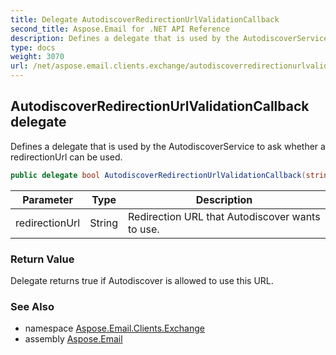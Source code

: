 ```yaml
---
title: Delegate AutodiscoverRedirectionUrlValidationCallback
second_title: Aspose.Email for .NET API Reference
description: Defines a delegate that is used by the AutodiscoverService to ask whether a redirectionUrl can be used
type: docs
weight: 3070
url: /net/aspose.email.clients.exchange/autodiscoverredirectionurlvalidationcallback/
---
```

## AutodiscoverRedirectionUrlValidationCallback delegate

Defines a delegate that is used by the AutodiscoverService to ask whether a redirectionUrl can be used.

```csharp
public delegate bool AutodiscoverRedirectionUrlValidationCallback(string redirectionUrl);
```

| Parameter | Type | Description |
| --- | --- | --- |
| redirectionUrl | String | Redirection URL that Autodiscover wants to use. |

### Return Value

Delegate returns true if Autodiscover is allowed to use this URL.

### See Also

* namespace [Aspose.Email.Clients.Exchange](../../aspose.email.clients.exchange/)
* assembly [Aspose.Email](../../)



